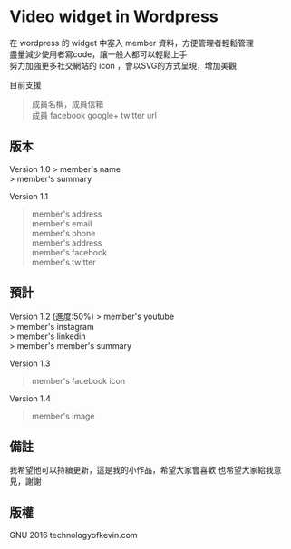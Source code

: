 <h1>Video widget in Wordpress</h1>

在 wordpress 的 widget 中塞入 member 資料，方便管理者輕鬆管理<br>
盡量減少使用者寫code，讓一般人都可以輕鬆上手<br>
努力加強更多社交網站的 icon ，會以SVG的方式呈現，增加美觀

目前支援
> 成員名稱，成員信箱<br>
> 成員 facebook google+ twitter url

<h2>版本</h2>
Version 1.0
> member's name<br>
> member's summary

Version 1.1
> member's address<br>
> member's email<br>
> member's phone<br>
> member's address<br>
> member's facebook<br>
> member's twitter



<h2>預計</h2>
Version 1.2 (進度:50%)
> member's youtube<br>
> member's instagram<br>
> member's linkedin<br>
> member's member's summary

Version 1.3
> member's facebook icon

Version 1.4
> member's image<br>

<h2>備註</h2>
我希望他可以持續更新，這是我的小作品，希望大家會喜歡
也希望大家給我意見，謝謝

<h2>版權</h2>
GNU 2016 technologyofkevin.com
